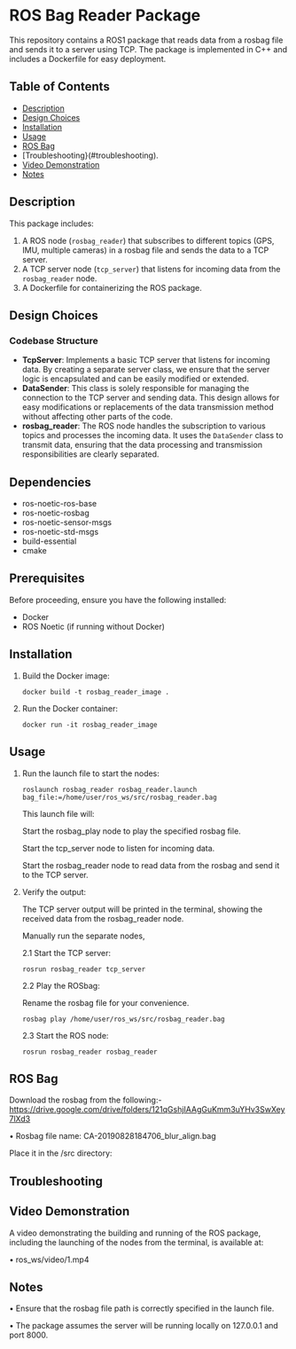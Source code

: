 # ROS Bag Reader Package

This repository contains a ROS1 package that reads data from a rosbag file and sends it to a server using TCP. 
The package is implemented in C++ and includes a Dockerfile for easy deployment.

## Table of Contents
- [Description](#description)
- [Design Choices](#design-choices)
- [Installation](#installation)
- [Usage](#usage)
- [ROS Bag](#ros-bag)
- [Troubleshooting}(#troubleshooting).
- [Video Demonstration](#video-demonstration)
- [Notes](#notes)


## Description

This package includes:
1. A ROS node (`rosbag_reader`) that subscribes to different topics (GPS, IMU, multiple cameras) in a rosbag file and sends the data to a TCP server.
2. A TCP server node (`tcp_server`) that listens for incoming data from the `rosbag_reader` node.
3. A Dockerfile for containerizing the ROS package.

## Design Choices

### Codebase Structure
- **TcpServer**:
  Implements a basic TCP server that listens for incoming data. By creating a separate server class, we ensure that the server logic is encapsulated and can be easily modified or extended.
- **DataSender**:
  This class is solely responsible for managing the connection to the TCP server and sending data. This design allows for easy modifications or replacements of the data transmission method without affecting other parts of the code.
- **rosbag_reader**:
  The ROS node handles the subscription to various topics and processes the incoming data. It uses the `DataSender` class to transmit data, ensuring that the data processing and transmission responsibilities are clearly separated.

## Dependencies

- ros-noetic-ros-base
- ros-noetic-rosbag
- ros-noetic-sensor-msgs
- ros-noetic-std-msgs
- build-essential
- cmake

## Prerequisites

Before proceeding, ensure you have the following installed:
- Docker
- ROS Noetic (if running without Docker)

## Installation

1.	Build the Docker image:
   
    	docker build -t rosbag_reader_image .

3.	Run the Docker container:
   
    	docker run -it rosbag_reader_image

## Usage

1.	Run the launch file to start the nodes:
   
		roslaunch rosbag_reader rosbag_reader.launch bag_file:=/home/user/ros_ws/src/rosbag_reader.bag 

	This launch file will:

 	Start the rosbag_play node to play the specified rosbag file.

 	Start the tcp_server node to listen for incoming data.

 	Start the rosbag_reader node to read data from the rosbag and send it to the TCP server.


2.	Verify the output:

	The TCP server output will be printed in the terminal, showing the received data from the rosbag_reader node.

	Manually run the separate nodes,

	2.1	Start the TCP server:
   
		rosrun rosbag_reader tcp_server

	2.2	Play the ROSbag:
     
	Rename the rosbag file for your convenience.

		rosbag play /home/user/ros_ws/src/rosbag_reader.bag

	2.3	Start the ROS node:
   
		rosrun rosbag_reader rosbag_reader

## ROS Bag

Download the rosbag from the following:-
	https://drive.google.com/drive/folders/121qGshjIAAgGuKmm3uYHv3SwXey7lXd3

•	Rosbag file name: CA-20190828184706_blur_align.bag

Place it in the /src directory:

## Troubleshooting


## Video Demonstration

A video demonstrating the building and running of the ROS package, including the launching of the nodes from the terminal, is available at:

•	ros_ws/video/1.mp4

## Notes


•	Ensure that the rosbag file path is correctly specified in the launch file.

•	The package assumes the server will be running locally on 127.0.0.1 and port 8000.





